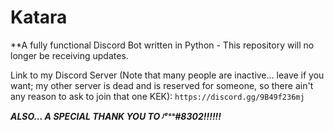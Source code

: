 # Katara
**A fully functional Discord Bot written in Python - This repository will no longer be receiving updates.

Link to my Discord Server (Note that many people are inactive... leave if you want; my other server is dead and is reserved for someone, so there ain't any reason to ask to join that one KEK):
`https://discord.gg/9B49f236mj`

***ALSO... A SPECIAL THANK YOU TO ᴶᵉˢˢ#8302!!!!!!***
